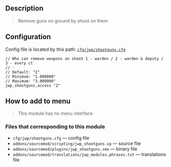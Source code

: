 ## Description
>Remove guns on ground by shoot on them

## Configuration
Config file is located by this path:
[`cfg/jwp/shootguns.cfg`](../blob/master/cfg/jwp/shootguns.cfg)
```
// Who can remove weapons on shoot 1 - warden / 2 - warden & deputy / 3 - every ct
// -
// Default: "2"
// Minimum: "1.000000"
// Maximum: "3.000000"
jwp_shootguns_access "2"
```

## How to add to menu
>This module has no menu interface

### Files that corresponding to this module
- `cfg/jwp/shootguns.cfg` — config file
- `addons/sourcemod/scripting/jwp_shootguns.sp` — source file
- `addons/sourcemod/plugins/jwp_shootguns.smx` — binary file
- `addons/sourcemod/translations/jwp_modules.phrases.txt` — translations file